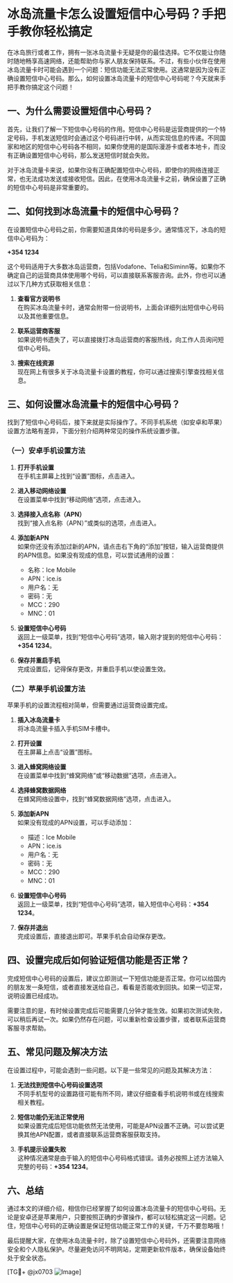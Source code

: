 # 冰岛流量卡怎么设置短信中心号码？手把手教你轻松搞定

在冰岛旅行或者工作，拥有一张冰岛流量卡无疑是你的最佳选择。它不仅能让你随时随地畅享高速网络，还能帮助你与家人朋友保持联系。不过，有些小伙伴在使用冰岛流量卡时可能会遇到一个问题：短信功能无法正常使用。这通常是因为没有正确设置短信中心号码。那么，如何设置冰岛流量卡的短信中心号码呢？今天就来手把手教你搞定这个问题！

## 一、为什么需要设置短信中心号码？

首先，让我们了解一下短信中心号码的作用。短信中心号码是运营商提供的一个特定号码，手机发送短信时会通过这个号码进行中转，从而实现信息的传递。不同国家和地区的短信中心号码各不相同，如果你使用的是国际漫游卡或者本地卡，而没有正确设置短信中心号码，那么发送短信时就会失败。

对于冰岛流量卡来说，如果你没有正确配置短信中心号码，即使你的网络连接正常，也无法成功发送或接收短信。因此，在使用冰岛流量卡之前，确保设置了正确的短信中心号码是非常重要的。

## 二、如何找到冰岛流量卡的短信中心号码？

在设置短信中心号码之前，你需要知道具体的号码是多少。通常情况下，冰岛的短信中心号码为：

**+354 1234**

这个号码适用于大多数冰岛运营商，包括Vodafone、Telia和Siminn等。如果你不确定自己的运营商具体使用哪个号码，可以直接联系客服咨询。此外，你也可以通过以下几种方式获取相关信息：

1. **查看官方说明书**  
   在购买冰岛流量卡时，通常会附带一份说明书，上面会详细列出短信中心号码以及其他重要信息。

2. **联系运营商客服**  
   如果说明书遗失了，可以直接拨打冰岛运营商的客服热线，向工作人员询问短信中心号码。

3. **搜索在线资源**  
   现在网上有很多关于冰岛流量卡设置的教程，你可以通过搜索引擎查找相关信息。

## 三、如何设置冰岛流量卡的短信中心号码？

找到了短信中心号码后，接下来就是实际操作了。不同手机系统（如安卓和苹果）设置方法略有差异，下面分别介绍两种常见的操作系统设置步骤。

### （一）安卓手机设置方法

1. **打开手机设置**  
   在手机主屏幕上找到“设置”图标，点击进入。

2. **进入移动网络设置**  
   在设置菜单中找到“移动网络”选项，点击进入。

3. **选择接入点名称（APN）**  
   找到“接入点名称（APN）”或类似的选项，点击进入。

4. **添加新APN**  
   如果你还没有添加过新的APN，请点击右下角的“添加”按钮，输入运营商提供的APN信息。如果没有现成的信息，可以尝试通用的设置：
   - 名称：Ice Mobile
   - APN：ice.is
   - 用户名：无
   - 密码：无
   - MCC：290
   - MNC：01

5. **设置短信中心号码**  
   返回上一级菜单，找到“短信中心号码”选项，输入刚才提到的短信中心号码：**+354 1234**。

6. **保存并重启手机**  
   完成设置后，记得保存更改，并重启手机以使设置生效。

### （二）苹果手机设置方法

苹果手机的设置流程相对简单，但需要通过运营商设置完成。

1. **插入冰岛流量卡**  
   将冰岛流量卡插入手机SIM卡槽中。

2. **打开设置**  
   在主屏幕上点击“设置”图标。

3. **进入蜂窝网络设置**  
   在设置菜单中找到“蜂窝网络”或“移动数据”选项，点击进入。

4. **选择蜂窝数据网络**  
   在蜂窝网络设置中，找到“蜂窝数据网络”选项，点击进入。

5. **添加新APN**  
   如果没有现成的APN设置，可以手动添加：
   - 描述：Ice Mobile
   - APN：ice.is
   - 用户名：无
   - 密码：无
   - MCC：290
   - MNC：01

6. **设置短信中心号码**  
   返回上一级菜单，找到“短信中心号码”选项，输入短信中心号码：**+354 1234**。

7. **保存并退出**  
   完成设置后，直接退出即可。苹果手机会自动保存更改。

## 四、设置完成后如何验证短信功能是否正常？

完成短信中心号码的设置后，建议立即测试一下短信功能是否正常。你可以给国内的朋友发一条短信，或者直接发送给自己，看看是否能收到回执。如果一切正常，说明设置已经成功。

需要注意的是，有时候设置完成后可能需要几分钟才能生效。如果初次测试失败，可以稍后再试一次。如果仍然存在问题，可以重新检查设置步骤，或者联系运营商客服寻求帮助。

## 五、常见问题及解决方法

在设置过程中，可能会遇到一些问题。以下是一些常见的问题及其解决方法：

1. **无法找到短信中心号码设置选项**  
   不同手机型号的设置路径可能有所不同，建议仔细查看手机说明书或在线搜索相关教程。

2. **短信功能仍无法正常使用**  
   如果设置完成后短信功能依然无法使用，可能是APN设置不正确。可以尝试更换其他APN配置，或者直接联系运营商客服获取支持。

3. **手机提示设置失败**  
   这种情况通常是由于输入的短信中心号码格式错误。请务必按照上述方法输入完整的号码：**+354 1234**。

## 六、总结

通过本文的详细介绍，相信你已经掌握了如何设置冰岛流量卡的短信中心号码。无论是安卓还是苹果用户，只要按照正确的步骤操作，都可以轻松搞定这一问题。记住，短信中心号码的正确设置是保证短信功能正常工作的关键，千万不要忽略哦！

最后提醒大家，在使用冰岛流量卡时，除了设置短信中心号码外，还需要注意网络安全和个人隐私保护。尽量避免访问不明网站，定期更新软件版本，确保设备始终处于安全状态。

[TG💪+ @jx0703 ![Image](https://github.com/user-attachments/assets/dbca1d08-cadb-493c-b0ec-ad6f7a83f270)]